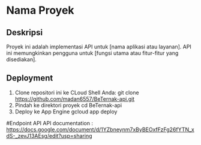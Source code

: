 # Nama Proyek

## Deskripsi
Proyek ini adalah implementasi API untuk [nama aplikasi atau layanan]. API ini memungkinkan pengguna untuk [fungsi utama atau fitur-fitur yang disediakan].

## Deployment
1. Clone repositori ini ke CLoud Shell Anda:
   git clone https://github.com/madan6557/BeTernak-api.git
2. Pindah ke direktori proyek
   cd BeTernak-api
3. Deploy ke App Engine
   gcloud app deploy

#Endpoint API
API documentation :
https://docs.google.com/document/d/1YZbneynm7xByBEOxfFzFg26fYTN_xdS-_zevJ13AEsg/edit?usp=sharing 
